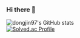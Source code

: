 ### Hi there 👋

![dongjin97's GitHub stats](https://github-readme-stats.vercel.app/api?username=dongjin97&show_icons=true&theme=dark)   
[![Solved.ac Profile](http://mazassumnida.wtf/api/generate_badge?boj=tjsqls8337)](https://solved.ac/tjsqls8337)
